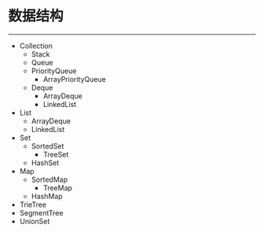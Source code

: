 # 数据结构

---

- Collection
    - Stack
    - Queue
    - PriorityQueue
        - ArrayPriorityQueue
    - Deque
        - ArrayDeque
        - LinkedList
- List
    - ArrayDeque
    - LinkedList
- Set
    - SortedSet
        - TreeSet
    - HashSet
- Map
    - SortedMap
        - TreeMap
    - HashMap
- TrieTree
- SegmentTree
- UnionSet

